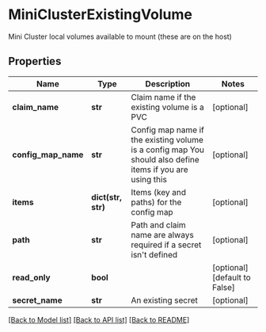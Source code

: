 # MiniClusterExistingVolume

Mini Cluster local volumes available to mount (these are on the host)

## Properties
Name | Type | Description | Notes
------------ | ------------- | ------------- | -------------
**claim_name** | **str** | Claim name if the existing volume is a PVC | [optional] 
**config_map_name** | **str** | Config map name if the existing volume is a config map You should also define items if you are using this | [optional] 
**items** | **dict(str, str)** | Items (key and paths) for the config map | [optional] 
**path** | **str** | Path and claim name are always required if a secret isn&#39;t defined | [optional] 
**read_only** | **bool** |  | [optional] [default to False]
**secret_name** | **str** | An existing secret | [optional] 

[[Back to Model list]](../README.md#documentation-for-models) [[Back to API list]](../README.md#documentation-for-api-endpoints) [[Back to README]](../README.md)


